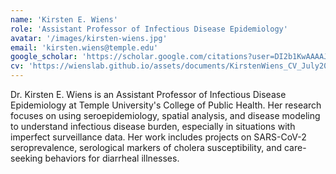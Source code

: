 ```yaml
---
name: 'Kirsten E. Wiens'
role: 'Assistant Professor of Infectious Disease Epidemiology'
avatar: '/images/kirsten-wiens.jpg'
email: 'kirsten.wiens@temple.edu'
google_scholar: 'https://scholar.google.com/citations?user=DI2b1KwAAAAJ' # This link might be incorrect, please verify
cv: 'https://wienslab.github.io/assets/documents/KirstenWiens_CV_July2025.pdf' # Please add Kirsten Wiens' CV link here
---
```


Dr. Kirsten E. Wiens is an Assistant Professor of Infectious Disease Epidemiology at Temple University's College of Public Health. Her research focuses on using seroepidemiology, spatial analysis, and disease modeling to understand infectious disease burden, especially in situations with imperfect surveillance data. Her work includes projects on SARS-CoV-2 seroprevalence, serological markers of cholera susceptibility, and care-seeking behaviors for diarrheal illnesses.